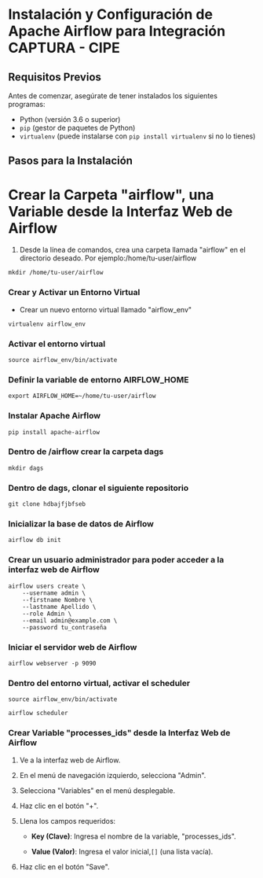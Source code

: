# Instalación y Configuración de Apache Airflow para Integración CAPTURA - CIPE

## Requisitos Previos

Antes de comenzar, asegúrate de tener instalados los siguientes programas:

- Python (versión 3.6 o superior)
- `pip` (gestor de paquetes de Python)
- `virtualenv` (puede instalarse con `pip install virtualenv` si no lo tienes)

## Pasos para la Instalación
# Crear la Carpeta "airflow", una Variable desde la Interfaz Web de Airflow

1. Desde la línea de comandos, crea una carpeta llamada "airflow" en el directorio deseado. Por ejemplo:/home/tu-user/airflow

```
mkdir /home/tu-user/airflow
```
### Crear y Activar un Entorno Virtual
- Crear un nuevo entorno virtual llamado "airflow_env"
```
virtualenv airflow_env
```

### Activar el entorno virtual
```
source airflow_env/bin/activate
```
### Definir la variable de entorno AIRFLOW_HOME
```
export AIRFLOW_HOME=~/home/tu-user/airflow
```
### Instalar Apache Airflow
```
pip install apache-airflow
```
### Dentro de /airflow crear la carpeta dags
```
mkdir dags
```
### Dentro de dags, clonar el siguiente repositorio
```
git clone hdbajfjbfseb
```
### Inicializar la base de datos de Airflow
```
airflow db init
```
### Crear un usuario administrador para poder acceder a la interfaz web de Airflow
```
airflow users create \
    --username admin \
    --firstname Nombre \
    --lastname Apellido \
    --role Admin \
    --email admin@example.com \
    --password tu_contraseña
```
### Iniciar el servidor web de Airflow
```
airflow webserver -p 9090
```

### Dentro del entorno virtual, activar el scheduler
```
source airflow_env/bin/activate
```
```
airflow scheduler
```

### Crear Variable "processes_ids" desde la Interfaz Web de Airflow

1. Ve a la interfaz web de Airflow.

2. En el menú de navegación izquierdo, selecciona "Admin".

3. Selecciona "Variables" en el menú desplegable.

4. Haz clic en el botón "+".

5. Llena los campos requeridos:

   - **Key (Clave)**: Ingresa el nombre de la variable, "processes_ids".

   - **Value (Valor)**: Ingresa el valor inicial,`[]` (una lista vacía).

6. Haz clic en el botón "Save".



